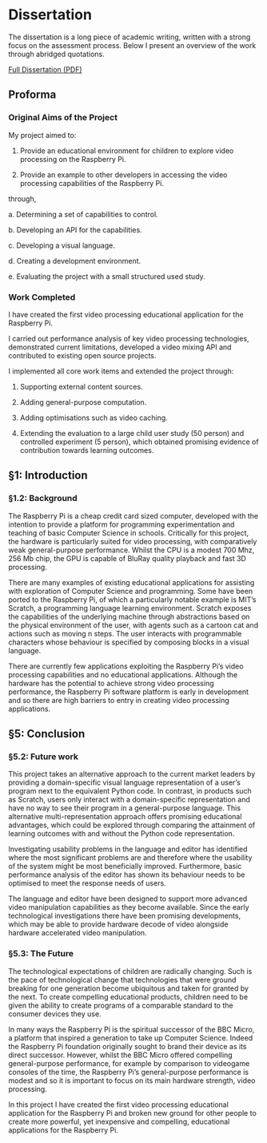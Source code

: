# Dissertation

The dissertation is a long piece of academic writing, written with a strong focus on the assessment process. Below I present an overview of the work through abridged quotations.

[Full Dissertation (PDF)](https://github.com/CalumJEadie/video-processing-language-for-the-raspberry-pi/blob/master/dissertation/dissertation.pdf?raw=true)

## Proforma

### Original Aims of the Project

My project aimed to:

1. Provide an educational environment for children to explore video processing on the Raspberry Pi.

2. Provide an example to other developers in accessing the video processing capabilities of the Raspberry Pi.

through,

a. Determining a set of capabilities to control.

b. Developing an API for the capabilities.

c. Developing a visual language.

d. Creating a development environment.

e. Evaluating the project with a small structured used study.

### Work Completed

I have created the first video processing educational application for the Raspberry Pi.

I carried out performance analysis of key video processing technologies, demonstrated current limitations, developed a video mixing API and contributed to existing open source projects.

I implemented all core work items and extended the project through:

1. Supporting external content sources.

2. Adding general-purpose computation.

3. Adding optimisations such as video caching.

4. Extending the evaluation to a large child user study (50 person) and controlled experiment (5 person), which obtained promising evidence of contribution towards learning outcomes.

## §1: Introduction

### §1.2: Background

The Raspberry Pi is a cheap credit card sized computer, developed with the intention to provide a platform for programming experimentation and teaching of basic Computer Science in schools. Critically for this project, the hardware is particularly suited for video processing, with comparatively weak general-purpose performance. Whilst the CPU is a modest 700 Mhz, 256 Mb chip, the GPU is capable of BluRay quality playback and fast 3D processing.There are many examples of existing educational applications for assisting with exploration of Computer Science and programming. Some have been ported to the Raspberry Pi, of which a particularly notable example is MIT’s Scratch, a programming language learning environment. Scratch exposes the capabilities of the underlying machine through abstractions based on the physical environment of the user, with agents such as a cartoon cat and actions such as moving n steps. The user interacts with programmable characters whose behaviour is specified by composing blocks in a visual language.There are currently few applications exploiting the Raspberry Pi’s video processing capabilities and no educational applications. Although the hardware has the potential to achieve strong video processing performance, the Raspberry Pi software platform is early in development and so there are high barriers to entry in creating video processing applications.

## §5: Conclusion

### §5.2: Future work

This project takes an alternative approach to the current market leaders by providing a domain-specific visual language representation of a user’s program next to the equivalent Python code. In contrast, in products such as Scratch, users only interact with a domain-specific representation and have no way to see their program in a general-purpose language. This alternative multi-representation approach offers promising educational advantages, which could be explored through comparing the attainment of learning outcomes with and without the Python code representation.

Investigating usability problems in the language and editor has identified where the most significant problems are and therefore where the usability of the system might be most beneficially improved. Furthermore, basic performance analysis of the editor has shown its behaviour needs to be optimised to meet the response needs of users.The language and editor have been designed to support more advanced video manipulation capabilities as they become available. Since the early technological investigations  there have been promising developments, which may be able to provide hardware decode of video alongside hardware accelerated video manipulation.

### §5.3: The Future

The technological expectations of children are radically changing. Such is the pace of technological change that technologies that were ground breaking for one generation become ubiquitous and taken for granted by the next. To create compelling educational products, children need to be given the ability to create programs of a comparable standard to the consumer devices they use.
In many ways the Raspberry Pi is the spiritual successor of the BBC Micro, a platform that inspired a generation to take up Computer Science. Indeed the Raspberry Pi foundation originally sought to brand their device as its direct successor. However, whilst the BBC Micro offered compelling general-purpose performance, for example by comparison to videogame consoles of the time, the Raspberry Pi’s general-purpose performance is modest and so it is important to focus on its main hardware strength, video processing.In this project I have created the first video processing educational application for the Raspberry Pi and broken new ground for other people to create more powerful, yet inexpensive and compelling, educational applications for the Raspberry Pi.
